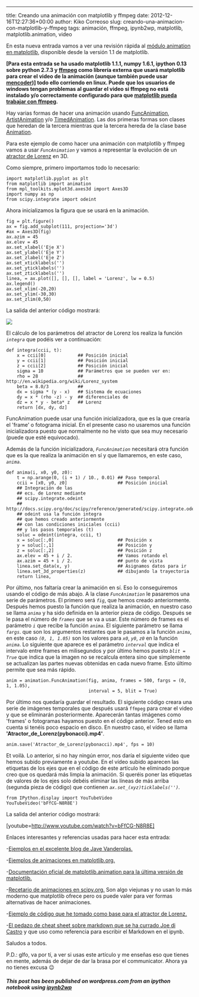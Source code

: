 ---
title: Creando una animación con matplotlib y ffmpeg
date: 2012-12-16T12:27:36+00:00
author: Kiko Correoso
slug: creando-una-animacion-con-matplotlib-y-ffmpeg
tags: animación, ffmpeg, ipynb2wp, matplotlib, matplotlib.animation, video

En esta nueva entrada vamos a ver una revisión rápida al [módulo animation en matplotlib](http://matplotlib.org/api/animation_api.html), disponible desde la versión 1.1 de matplotlib.

**[Para esta entrada se ha usado matplotlib 1.1.1, numpy 1.6.1, ipython 0.13 sobre python 2.7.3 y [ffmpeg](http://ffmpeg.org/) como librería externa que usará matplotlib para crear el video de la animación (aunque también puede usar [mencoder](http://www.mplayerhq.hu/design7/news.html))] todo ello corriendo en linux. Puede que los usuarios de windows tengan problemas al guardar el video si ffmpeg no está instalado y/o correctamente configurado para que [matplotlib pueda trabajar con ffmpeg](https://github.com/matplotlib/matplotlib/issues/760).**

Hay varias formas de hacer una animación usando [FuncAnimation](http://matplotlib.org/api/animation_api.html#matplotlib.animation.FuncAnimation), [ArtistAnimation](http://matplotlib.org/api/animation_api.html#matplotlib.animation.ArtistAnimation) y/o [TimedAnimation](http://matplotlib.org/api/animation_api.html#matplotlib.animation.TimedAnimation). Las dos primeras formas son clases que heredan de la tercera mientras que la tercera hereda de la clase base [Animation](http://matplotlib.org/api/animation_api.html#matplotlib.animation.Animation).

Para este ejemplo de como hacer una animación con matplotlib y ffmpeg vamos a usar _`FuncAnimation`_ y vamos a representar la evolución de un [atractor de Lorenz](http://en.wikipedia.org/wiki/Lorenz_system) en 3D.

<!--more-->

Como siempre, primero importamos todo lo necesario:

<pre><code class="language-python">import matplotlib.pyplot as plt
from matplotlib import animation
from mpl_toolkits.mplot3d.axes3d import Axes3D
import numpy as np
from scipy.integrate import odeint</code></pre>

Ahora inicializamos la figura que se usará en la animación.

<pre><code class="language-python">fig = plt.figure()
ax = fig.add_subplot(111, projection='3d')
#ax = Axes3D(fig)
ax.azim = 45
ax.elev = 45
ax.set_xlabel('Eje X')
ax.set_ylabel('Eje Y')
ax.set_zlabel('Eje Z')
ax.set_xticklabels('')
ax.set_yticklabels('')
ax.set_zticklabels('')
linea, = ax.plot([], [], [], label = 'Lorenz', lw = 0.5)
ax.legend()
ax.set_xlim(-20,20)
ax.set_ylim(-30,30)
ax.set_zlim(0,50)</code></pre>

La salida del anterior código mostrará:
  
![](http://new.pybonacci.org/images/2012/12/wpid-creando_una_animacic3b3n_con_matplotlib_y_ffmpeg0.png)

El cálculo de los parámetros del atractor de Lorenz los realiza la función _`integra`_ que podéis ver a continuación:

<pre><code class="language-python">def integra(ccii, t):
    x = ccii[0]            ## Posición inicial
    y = ccii[1]            ## Posición inicial
    z = ccii[2]            ## Posición inicial
    sigma = 10             ## Parámetros que se pueden ver en:
    rho = 28               ## http://en.wikipedia.org/wiki/Lorenz_system
    beta = 8.0/3           ##
    dx = sigma * (y - x)   ## Sistema de ecuaciones
    dy = x * (rho -z) - y  ## diferenciales de
    dz = x * y - beta* z   ## Lorenz
    return [dx, dy, dz]</code></pre>

FuncAnimation puede usar una función inicializadora, que es la que crearía el 'frame' o fotograma inicial. En el presente caso no usaremos una función inicializadora puesto que normalmente no he visto que sea muy necesario (puede que esté equivocado).

Además de la función inicializadora, _`FuncAnimation`_ necesitará otra función que es la que realiza la animación en sí y que llamaremos, en este caso, _`anima`_.

<pre><code class="language-python">def anima(i, x0, y0, z0):
    t = np.arange(0, (i + 1) / 10., 0.01) ## Paso temporal
    ccii = [x0, y0, z0]                   ## Posición inicial
    ## Integración de las
    ## ecs. de Lorenz mediante
    ## scipy.integrate.odeint
    ## http://docs.scipy.org/doc/scipy/reference/generated/scipy.integrate.odeint.html
    ## odeint usa la función integra
    ## que hemos creado anteriormente
    ## con las condiciones iniciales (ccii)
    ## y los pasos temporales (t)
    soluc = odeint(integra, ccii, t)
    x = soluc[:,0]                        ## Posición x
    y = soluc[:,1]                        ## Posición y
    z = soluc[:,2]                        ## Posición z
    ax.elev = 45 + i / 2.                 ## Vamos rotando el
    ax.azim = 45 + i / 2.                 ## punto de vista
    linea.set_data(x, y)                  ## Asignamos datos para ir
    linea.set_3d_properties(z)            ## dibujando la trayectoria
    return linea,</code></pre>

Por último, nos faltaría crear la animación en sí. Eso lo conseguiremos usando el código de más abajo. A la clase _`FuncAnimation`_ le pasaremos una serie de parámetros. El primero será _`fig`_, que hemos creado anteriormente. Después hemos puesto la función que realiza la animación, en nuestro caso se llama _`anima`_ y ha sido definida en la anterior pieza de código. Después se le pasa el número de _`frames`_ que se va a usar. Este número de frames es el parámetro _`i`_ que recibe la función _`anima`_. El siguiente parámetro se llama _`fargs`_. que son los argumentos restantes que le pasamos a la función _`anima`_, en este caso _`(0, 1, 1.05)`_ son los valores para _`x0`_, _`y0`_, _`z0`_ en la función _`anima`_. Lo siguiente que aparece es el parámetro _`interval`_ que indica el intervalo entre frames en milisegundos y por último hemos puesto _`blit = True`_ que indica que la imagen no se recalcula entera sino que simplemente se actualizan las partes nuevas obtenidas en cada nuevo frame. Esto último permite que sea más rápido.

<pre><code class="language-python">anim = animation.FuncAnimation(fig, anima, frames = 500, fargs = (0, 1, 1.05),
                               interval = 5, blit = True)</code></pre>

Por último nos quedaría guardar el resultado. El siguiente código creara una serie de imágenes temporales que después usará `ffmpeg` para crear el video y que se eliminarán posteriormente. Aparecerán tantas imágenes como 'frames' o fotogramas hayamos puesto en el código anterior. Tened esto en cuenta si tenéis poco espacio en disco. En nuestro caso, el vídeo se llama **'Atractor\_de\_Lorenz(pybonacci).mp4'**.

<pre><code class="language-python">anim.save('Atractor_de_Lorenz(pybonacci).mp4', fps = 10)</code></pre>

Et voilà. Lo anterior, si no hay ningún error, nos daría el siguiente video que hemos subido previamente a youtube. En el vídeo subido aparecen las etiquetas de los ejes que en el código de este artículo he eliminado porque creo que os quedará más limpia la animación. Si queréis poner las etiquetas de valores de los ejes solo debéis eliminar las líneas de más arriba (segunda pieza de código) que contienen _`ax.set_(xyz)ticklabels('')`_.

<pre><code class="language-python">from IPython.display import YouTubeVideo
YouTubeVideo('bFfCG-N8R8E')</code></pre>

La salida del anterior código mostrará:
  
[youtube=http://www.youtube.com/watch?v=bFfCG-N8R8E]

Enlaces interesantes y referencias usadas para hacer esta entrada:

-[Ejemplos en el excelente blog de Jave Vanderplas.](http://jakevdp.github.com/blog/2012/08/18/matplotlib-animation-tutorial/)

-[Ejemplos de animaciones en matplotlib.org.](http://matplotlib.org/examples/animation/index.html)

-[Documentación oficial de matplotlib.animation para la última versión de matplotlib.](http://matplotlib.org/api/animation_api.html)

-[Recetario de animaciones en scipy.org.](http://www.scipy.org/Cookbook/Matplotlib/Animations) Son algo viejunas y no usan lo más moderno que matplotlib ofrece pero os puede valer para ver formas alternativas de hacer animaciones.

-[Ejemplo de código que he tomado como base para el atractor de Lorenz.](http://titanlab.org/2010/04/08/lorenz-attractor/)

-[El pedazo de cheat sheet sobre markdown que se ha currado Joe di Castro](http://joedicastro.com/pages/markdown.html) y que uso como referencia para escribir el Markdown en el ipynb.

Saludos a todos.

P.D.: glfo, va por tí, a ver si usas este artículo y me enseñas eso que tienes en mente, además de dejar de dar la brasa por el communicator. Ahora ya no tienes excusa 😉

##### _This post has been published on wordpress.com from an ipython notebook using [ipynb2wp](https://github.com/kikocorreoso/ipynb2wp)_